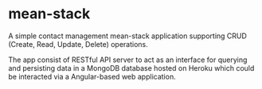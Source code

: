# mean-stack

A simple contact management mean-stack application supporting CRUD (Create, Read, Update, Delete) operations.

The app consist of RESTful API server to act as an interface for querying and persisting data in a MongoDB database hosted on Heroku which 
could be interacted via a Angular-based web application.
